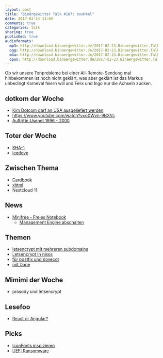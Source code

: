 ```yaml
---
layout: post
title: "Binärgewitter Talk #167: xxxHtml"
date: 2017-02-24 11:00
comments: true
categories: talk
sharing: true
published: true
audioformats:
  mp3: http://download.binaergewitter.de/2017-02-23.Binaergewitter.Talk.167.mp3
  ogg: http://download.binaergewitter.de/2017-02-23.Binaergewitter.Talk.167.ogg
  m4a: http://download.binaergewitter.de/2017-02-23.Binaergewitter.Talk.167.m4a
  opus: http://download.binaergewitter.de/2017-02-23.Binaergewitter.Talk.167.opus
---
```

Ob wir unsere Tonprobleme bei einer All-Remote-Sendung mal hinbekommen ist noch nicht geklärt, was aber geklärt ist das Markus unbedingt Karneval feiern will und 
Felix und Ingo nur die Achseln zucken. 

## dotkom der Woche
- [Kim Dotcom darf an USA ausgeliefert werden]( http://www.zeit.de/digital/2017-02/megaupload-gericht-urteil-kim-dotcom-auslieferung-neuseeland-usa )
- https://www.youtube.com/watch?v=o0Wvn-9BXVc
- [Auftritte Usenet 1996 - 2000]( http://arnold.babsi.de/KIMBLE.txt )

## Toter der Woche
- [SHA-1](https://www.heise.de/newsticker/meldung/Todesstoss-Forscher-zerschmettern-SHA-1-3633589.html )
- [Icedove](https://www.heise.de/newsticker/meldung/Ende-von-Icedove-Thunderbird-kehrt-zu-Debian-zurueck-3629475.html )

## Zwischen Thema
- [Cardbook](https://addons.mozilla.org/de/thunderbird/addon/cardbook/?src=cb-dl-updated )
- [xhtml](https://de.wikipedia.org/wiki/Extensible_Hypertext_Markup_Language )
- Nextcloud 11

## News
- [Minifree - Freies Notebook](http://www.pro-linux.de/news/1/24474/minifree-stellt-weiteres-freies-notebook-vor.html )
    * [Management Engine abschalten](https://www.heise.de/newsticker/meldung/Linux-Tueftler-wollen-Intels-Management-Engine-abschalten-3596075.html )

## Themen

- [letsencrypt mit mehreren subdomains]( https://anysrc.net/post/gnu-linux/nginx-letsencrypt-userdir-wildcard-san )
- [Letsencrypt in nixos]( https://news.ycombinator.com/item?id=13255060 )
- [für postfix und dovecot](https://blog.tausys.de/2016/07/13/letsencrypt-zertifikate-fuer-dovecot-und-postfix/ )
- [mit Dane](http://www.internetsociety.org/deploy360/blog/2016/01/lets-encrypt-certificates-for-mail-servers-and-dane-part-1-of-2/ )

## Mimimi der Woche
- prosody und letsencrypt


## Lesefoo
- [React or Angular?](https://www.robinwieruch.de/reasons-why-i-moved-from-angular-to-react/ )

## Picks
- [IconFonts inspizieren](http://bluejamesbond.github.io/CharacterMap/ )
- [UEFI Ransomware](https://www.heise.de/newsticker/meldung/BIOS-UEFI-mit-Ransomware-infiziert-3630662.html )
